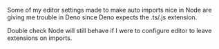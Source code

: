 Some of my editor settings made to make auto imports nice in Node are giving me trouble in Deno since Deno expects the .ts/.js extension.

Double check Node will still behave if I were to configure editor to leave extensions on imports.


